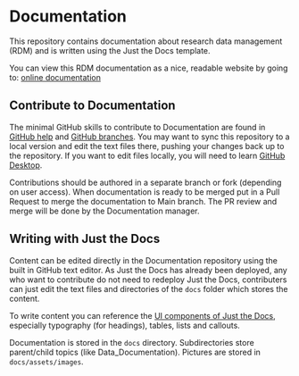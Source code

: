 # Documentation

This repository contains documentation about research data management (RDM) and is written using the Just the Docs template.

You can view this RDM documentation as a nice, readable website by going to: [online documentation](https://climatesmartagcollab.github.io/Documentation-en/)

## Contribute to Documentation

The minimal GitHub skills to contribute to Documentation are found in [GitHub help](https://climatesmartagcollab.github.io/Documentation-en/github/) and [GitHub branches](https://climatesmartagcollab.github.io/Documentation-en/github/branches.html). You may want to sync this repository to a local version and edit the text files there, pushing your changes back up to the repository. If you want to edit files locally, you will need to learn [GitHub Desktop](https://climatesmartagcollab.github.io/Documentation-en/github/githubdesktop.html).

Contributions should be authored in a separate branch or fork (depending on user access). When documentation is ready to be merged put in a Pull Request to merge the documentation to Main branch. The PR review and merge will be done by the Documentation manager. 

## Writing with Just the Docs

Content can be edited directly in the Documentation repository using the built in GitHub text editor. As Just the Docs has already been deployed, any who want to contribute do not need to redeploy Just the Docs, contributers can just edit the text files and directories of the `docs` folder which stores the content. 

To write content you can reference the [UI components of Just the Docs](https://just-the-docs.com/docs/ui-components/), especially typography (for headings), tables, lists and callouts.

Documentation is stored in the `docs` directory. Subdirectories store parent/child topics (like Data_Documentation). Pictures are stored in `docs/assets/images`.
